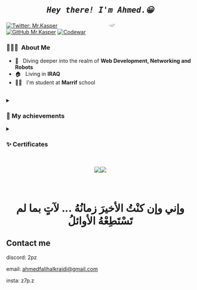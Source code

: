 <h2 align="center">
<pre><i>Hey there! I'm Ahmed.😀</i></pre>
</h2>


<img align='right' src="https://avatars.githubusercontent.com/u/63007978?s=400&u=90f37df623f011d491e054565ff0272fa90b46c5&v=4" style="border-radius: 100%" width="230">

[![Twitter: Mr.Kasper](https://img.shields.io/twitter/follow/abo_alsob7?style=social)](https://twitter.com/abo_alsob7)
[![GitHub Mr.Kasper](https://img.shields.io/github/followers/z7pz?label=follow&style=social)](https://github.com/z7pz)
<a href="https://www.codewars.com/users/sdfygamer">![Codewar](https://www.codewars.com/users/sdfygamer/badges/micro)</a>
<h3> 👨🏻‍💻 &nbsp;About Me </h3>

- 💭 &nbsp; Diving deeper into the realm of **Web Development, Networking and Robots**
- 🏠 &nbsp; Living in **IRAQ**
- 👨‍🎓 &nbsp; I'm student at **Marrif** school

<br/>
<details>
<summary><h3> 🧾 My achievements</h3></summary>

-  👏 &nbsp; Verified bot developer in **Discord**.
- 🤖 &nbsp; `2nd` and `3rd` place in the **3rd national Robotics championship** in Iraq.
- 🎋 &nbsp; First place at **Coolest Projects Iraq**, certified by RasperyPI
- 🐱‍👤 &nbsp; Winner at the first **Hurry App** Hackathon by `Aswar Academy` and `HUB 200` (as UI Designer/Frontend Developer)
<br/>
</details>
<details>
<summary><h3>✨ Certificates</h3></summary>
  
![HurryApp](assets/image.png)
</details>
<h2 align="center">

<a href="https://github.com/z7pz">
  <img height="160em" src="https://awesome-github-stats.azurewebsites.net/user-stats/z7pz?cardType=level&theme=dark" /><img height="160em" src="https://github-readme-stats.vercel.app/api/top-langs/?username=z7pz&theme=dark&layout=compact" />
</a>
</h2>
<br/>

<h1 align="center"> وإني وإن كنْتُ الأخيرَ زمانُهُ ... لآتٍ بما لم تَسْتَطِعْهُ الأوائلُ</h1>

## Contact me
discord: 2pz

email: ahmedfalihalkraidi@gmail.com

insta: z7p.z


